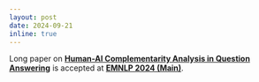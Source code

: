 ```yaml
---
layout: post
date: 2024-09-21
inline: true
---
```


Long paper on **[Human-AI Complementarity Analysis in Question Answering](https://arxiv.org/abs/2410.06524)** is accepted at **[EMNLP 2024 (Main)](https://2024.emnlp.org/)**.
